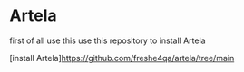 # Artela

first of all use this use this repository to install Artela

[install Artela]https://github.com/freshe4qa/artela/tree/main

